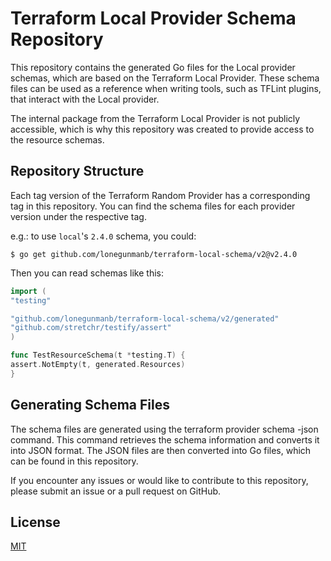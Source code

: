 # Terraform Local Provider Schema Repository

This repository contains the generated Go files for the Local provider schemas, which are based on the Terraform Local Provider. These schema files can be used as a reference when writing tools, such as TFLint plugins, that interact with the Local provider.

The internal package from the Terraform Local Provider is not publicly accessible, which is why this repository was created to provide access to the resource schemas.

## Repository Structure

Each tag version of the Terraform Random Provider has a corresponding tag in this repository. You can find the schema files for each provider version under the respective tag.

e.g.: to use `local`'s `2.4.0` schema, you could:

```shell
$ go get github.com/lonegunmanb/terraform-local-schema/v2@v2.4.0
```

Then you can read schemas like this:

```go
import (
"testing"

"github.com/lonegunmanb/terraform-local-schema/v2/generated"
"github.com/stretchr/testify/assert"
)

func TestResourceSchema(t *testing.T) {
assert.NotEmpty(t, generated.Resources)
}
```

## Generating Schema Files

The schema files are generated using the terraform provider schema -json command. This command retrieves the schema information and converts it into JSON format. The JSON files are then converted into Go files, which can be found in this repository.

If you encounter any issues or would like to contribute to this repository, please submit an issue or a pull request on GitHub.

## License

[MIT](LICENSE)
